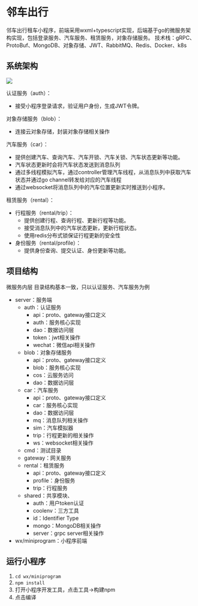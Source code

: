 # 邻车出行
邻车出行租车小程序，前端采用wxml+typescript实现，后端基于go的微服务架构实现，包括登录服务、汽车服务、租赁服务，对象存储服务。
技术栈：gRPC、ProtoBuf、MongoDB、对象存储、JWT、RabbitMQ、Redis、Docker、k8s

## 系统架构

![](https://cdn.jsdelivr.net/gh/shnpd/blog-pic@main/javastudy/%E9%82%BB%E8%BD%A6%E5%87%BA%E8%A1%8C%E6%9E%B6%E6%9E%84%E5%9B%BE2.png)

认证服务（auth）：
- 接受小程序登录请求，验证用户身份，生成JWT令牌。

对象存储服务（blob）：
- 连接云对象存储，封装对象存储相关操作

汽车服务（car）：
- 提供创建汽车、查询汽车、汽车开锁、汽车关锁、汽车状态更新等功能。
- 汽车状态更新时会将汽车状态发送到消息队列
- 通过多线程模拟汽车，通过controller管理汽车线程，从消息队列中获取汽车状态并通过go channel转发给对应的汽车线程
- 通过websocket将消息队列中的汽车位置更新实时推送到小程序。

租赁服务（rental）：
  - 行程服务（rental/trip）：
    - 提供创建行程、查询行程、更新行程等功能。
    - 接受消息队列中的汽车状态更新，更新行程状态。
    - 使用redis分布式锁保证行程更新的安全性
  - 身份服务（rental/profile）：
    - 提供身份查询、提交认证、身份更新等功能。


## 项目结构
微服务内层
目录结构基本一致，只以认证服务、汽车服务为例
- server：服务端
  - auth：认证服务
    - api：proto、gateway接口定义
    - auth：服务核心实现
    - dao：数据访问层
    - token：jwt相关操作
    - wechat：微信api相关操作
  - blob：对象存储服务
    - api：proto、gateway接口定义
    - blob：服务核心实现
    - cos：云服务访问
    - dao：数据访问层
  - car：汽车服务
    - api：proto、gateway接口定义
    - car：服务核心实现
    - dao：数据访问层
    - mq：消息队列相关操作
    - sim：汽车模拟器
    - trip：行程更新的相关操作
    - ws：websocket相关操作
  - cmd：测试目录
  - gateway：网关服务
  - rental：租赁服务
    - api：proto、gateway接口定义
    - profile：身份服务
    - trip：行程服务
  - shared：共享模块、
    - auth：用户token认证
    - coolenv：三方工具
    - id：Identifier Type
    - mongo：MongoDB相关操作
    - server：grpc server相关操作
- wx/miniprogram：小程序前端


## 运行小程序
1. `cd wx/miniprogram`
2. `npm install`
3. 打开小程序开发工具，点击工具->构建npm
4. 点击编译
